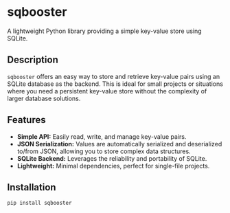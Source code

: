 # sqbooster

A lightweight Python library providing a simple key-value store using SQLite.

## Description

`sqbooster` offers an easy way to store and retrieve key-value pairs using an SQLite database as the backend.  This is ideal for small projects or situations where you need a persistent key-value store without the complexity of larger database solutions.

## Features

- **Simple API:** Easily read, write, and manage key-value pairs.
- **JSON Serialization:** Values are automatically serialized and deserialized to/from JSON, allowing you to store complex data structures.
- **SQLite Backend:** Leverages the reliability and portability of SQLite.
- **Lightweight:** Minimal dependencies, perfect for single-file projects.

## Installation

```bash
pip install sqbooster